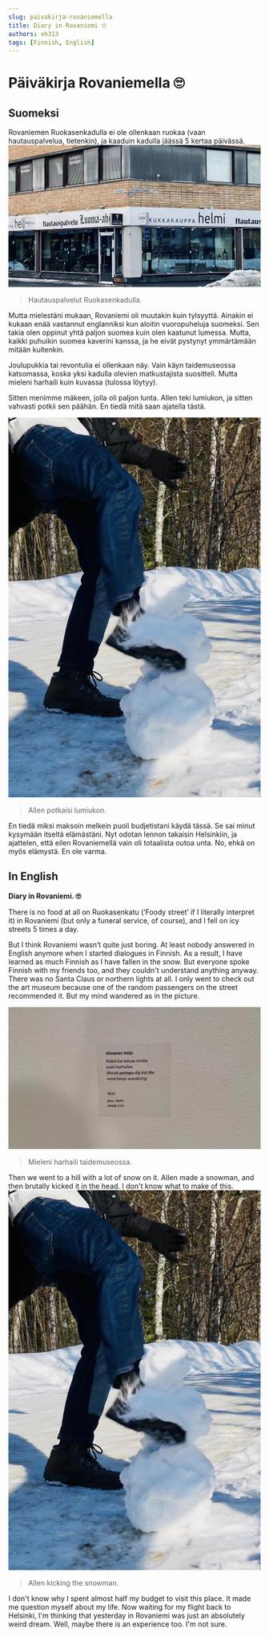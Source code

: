 ```yaml
---
slug: paivakirja-rovaniemella
title: Diary in Rovaniemi 🙄
authors: xh313
tags: [Finnish, English]
---
```

# Päiväkirja Rovaniemella 🙄
## Suomeksi

Rovaniemen Ruokasenkadulla ei ole ollenkaan ruokaa (vaan hautauspalvelua, tietenkin), ja kaaduin kadulla jäässä 5 kertaa päivässä.
![Hautauspalvelut](./Hautauspalvelut.jpg)
> Hautauspalvelut Ruokasenkadulla.

<!--truncate-->
Mutta mielestäni mukaan, Rovaniemi oli muutakin kuin tylsyyttä. Ainakin ei kukaan enää vastannut englanniksi kun aloitin vuoropuheluja suomeksi. Sen takia olen oppinut yhtä paljon suomea kuin olen kaatunut lumessa. Mutta, kaikki puhuikin suomea kaverini kanssa, ja he eivät pystynyt ymmärtämään mitään kuitenkin.

Joulupukkia tai revontulia ei ollenkaan näy. Vain käyn taidemuseossa katsomassa, koska yksi kadulla olevien matkustajista suositteli. Mutta mieleni harhaili kuin kuvassa (tulossa löytyy).

Sitten menimme mäkeen, jolla oli paljon lunta. Allen teki lumiukon, ja sitten vahvasti potkii sen päähän. En tiedä mitä saan ajatella tästä.

![Potkaistu lumiukko](./lumiukko.jpg)
> Allen potkaisi lumiukon.

En tiedä miksi maksoin melkein puoli budjetistani käydä tässä. Se sai minut kysymään itseltä elämästäni. Nyt odotan lennon takaisin Helsinkiin, ja ajattelen, että eilen Rovaniemellä vain oli totaalista outoa unta. No, ehkä on myös elämystä. En ole varma.

## In English
**Diary in Rovaniemi. 🙄**

There is no food at all on Ruokasenkatu (‘Foody street’ if I literally interpret it) in Rovaniemi (but only a funeral service, of course), and I fell on icy streets 5 times a day.

But I think Rovaniemi wasn’t quite just boring. At least nobody answered in English anymore when I started dialogues in Finnish. As a result, I have learned as much Finnish as I have fallen in the snow. But everyone spoke Finnish with my friends too, and they couldn't understand anything anyway.
There was no Santa Claus or northern lights at all. I only went to check out the art museum because one of the random passengers on the street recommended it. But my mind wandered as in the picture.

![Mieleni harhaili](./harhailla.jpg)
> Mieleni harhaili taidemuseossa.

Then we went to a hill with a lot of snow on it. Allen made a snowman, and then brutally kicked it in the head. I don't know what to make of this.
![Potkaistu lumiukko](./lumiukko.jpg)
> Allen kicking the snowman.

I don't know why I spent almost half my budget to visit this place. It made me question myself about my life. Now waiting for my flight back to Helsinki, I'm thinking that yesterday in Rovaniemi was just an absolutely weird dream. Well, maybe there is an experience too. I'm not sure.

